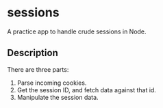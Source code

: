 sessions
========

A practice app to handle crude sessions in Node.


## Description

There are three parts:

1. Parse incoming cookies.
2. Get the session ID, and fetch data against that id.
3. Manipulate the session data.
